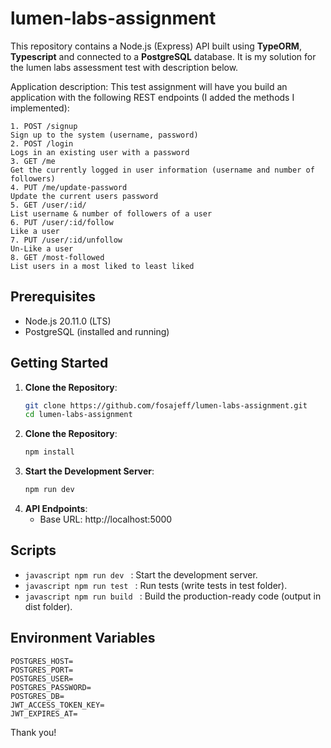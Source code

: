 # lumen-labs-assignment

This repository contains a Node.js (Express) API built using **TypeORM**, **Typescript** and connected to a **PostgreSQL** database. It is my solution for the lumen labs assessment test with description below.

Application description:
This test assignment will have you build an application with the following REST endpoints (I added the methods I implemented):
```api
1. POST /signup 
Sign up to the system (username, password)
2. POST /login
Logs in an existing user with a password
3. GET /me
Get the currently logged in user information (username and number of followers)
4. PUT /me/update-password
Update the current users password
5. GET /user/:id/
List username & number of followers of a user
6. PUT /user/:id/follow
Like a user
7. PUT /user/:id/unfollow
Un-Like a user
8. GET /most-followed
List users in a most liked to least liked
```
## Prerequisites

- Node.js 20.11.0 (LTS)
- PostgreSQL (installed and running)

## Getting Started

1. **Clone the Repository**:
   ```bash
   git clone https://github.com/fosajeff/lumen-labs-assignment.git
   cd lumen-labs-assignment

2. **Clone the Repository**:
   ```javascript
   npm install

3. **Start the Development Server**:
   ```javascript
   npm run dev

4. **API Endpoints**:
    - Base URL: http://localhost:5000

## Scripts
-  ```javascript npm run dev ``` : Start the development server.
-  ```javascript npm run test ``` : Run tests (write tests in test folder).
-  ```javascript npm run build ``` : Build the production-ready code (output in dist folder).

## Environment Variables
```env
POSTGRES_HOST=
POSTGRES_PORT=
POSTGRES_USER=
POSTGRES_PASSWORD=
POSTGRES_DB=
JWT_ACCESS_TOKEN_KEY=
JWT_EXPIRES_AT=
```

Thank you!
